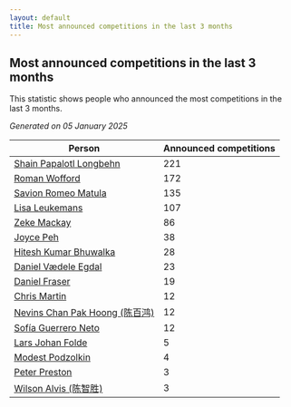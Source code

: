 ```yaml
---
layout: default
title: Most announced competitions in the last 3 months
---
```

## Most announced competitions in the last 3 months
This statistic shows people who announced the most competitions in the last 3 months.

*Generated on 05 January 2025*

| Person | Announced competitions |
| --- | --- |
| [Shain Papalotl Longbehn](https://www.worldcubeassociation.org/persons/2020LONG05) | 221 |
| [Roman Wofford](https://www.worldcubeassociation.org/persons/2017WOFF01) | 172 |
| [Savion Romeo Matula](https://www.worldcubeassociation.org/persons/2019MATU03) | 135 |
| [Lisa Leukemans](https://www.worldcubeassociation.org/persons/2021LEUK01) | 107 |
| [Zeke Mackay](https://www.worldcubeassociation.org/persons/2015MACK06) | 86 |
| [Joyce Peh](https://www.worldcubeassociation.org/persons/2017PEHJ01) | 38 |
| [Hitesh Kumar Bhuwalka](https://www.worldcubeassociation.org/persons/2022BHUW01) | 28 |
| [Daniel Vædele Egdal](https://www.worldcubeassociation.org/persons/2013EGDA01) | 23 |
| [Daniel Fraser](https://www.worldcubeassociation.org/persons/2020FRAS02) | 19 |
| [Chris Martin](https://www.worldcubeassociation.org/persons/2013MART03) | 12 |
| [Nevins Chan Pak Hoong (陈百鸿)](https://www.worldcubeassociation.org/persons/2010CHAN20) | 12 |
| [Sofía Guerrero Neto](https://www.worldcubeassociation.org/persons/2017NETO02) | 12 |
| [Lars Johan Folde](https://www.worldcubeassociation.org/persons/2018FOLD01) | 5 |
| [Modest Podzolkin](https://www.worldcubeassociation.org/persons/2017PODZ01) | 4 |
| [Peter Preston](https://www.worldcubeassociation.org/persons/2017PRES02) | 3 |
| [Wilson Alvis (陈智胜)](https://www.worldcubeassociation.org/persons/2011ALVI01) | 3 |
